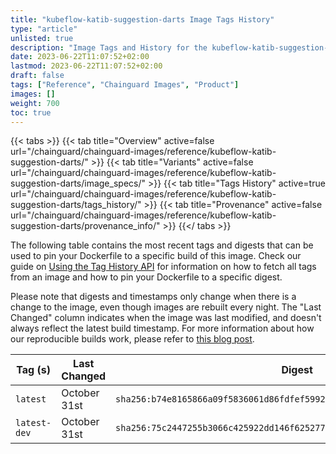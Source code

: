 ```yaml
---
title: "kubeflow-katib-suggestion-darts Image Tags History"
type: "article"
unlisted: true
description: "Image Tags and History for the kubeflow-katib-suggestion-darts Chainguard Image"
date: 2023-06-22T11:07:52+02:00
lastmod: 2023-06-22T11:07:52+02:00
draft: false
tags: ["Reference", "Chainguard Images", "Product"]
images: []
weight: 700
toc: true
---
```


{{< tabs >}}
{{< tab title="Overview" active=false url="/chainguard/chainguard-images/reference/kubeflow-katib-suggestion-darts/" >}}
{{< tab title="Variants" active=false url="/chainguard/chainguard-images/reference/kubeflow-katib-suggestion-darts/image_specs/" >}}
{{< tab title="Tags History" active=true url="/chainguard/chainguard-images/reference/kubeflow-katib-suggestion-darts/tags_history/" >}}
{{< tab title="Provenance" active=false url="/chainguard/chainguard-images/reference/kubeflow-katib-suggestion-darts/provenance_info/" >}}
{{</ tabs >}}

The following table contains the most recent tags and digests that can be used to pin your Dockerfile to a specific build of this image. Check our guide on [Using the Tag History API](/chainguard/chainguard-images/using-the-tag-history-api/) for information on how to fetch all tags from an image and how to pin your Dockerfile to a specific digest.

Please note that digests and timestamps only change when there is a change to the image, even though images are rebuilt every night. The "Last Changed" column indicates when the image was last modified, and doesn't always reflect the latest build timestamp. For more information about how our reproducible builds work, please refer to [this blog post](https://www.chainguard.dev/unchained/reproducing-chainguards-reproducible-image-builds).

| Tag (s)       | Last Changed | Digest                                                                    |
|---------------|--------------|---------------------------------------------------------------------------|
|  `latest`     | October 31st | `sha256:b74e8165866a09f5836061d86fdfef599207c54153607750294f58047f6f5b37` |
|  `latest-dev` | October 31st | `sha256:75c2447255b3066c425922dd146f625277a7ceae8615908b9877c7dc8f599901` |

